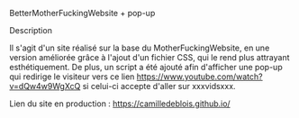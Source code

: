 BetterMotherFuckingWebsite + pop-up

Description

Il s'agit d'un site réalisé sur la base du MotherFuckingWebsite, en une version améliorée grâce à l'ajout d'un fichier CSS, qui le rend plus attrayant esthétiquement. De plus, un script a été ajouté afin d'afficher une pop-up qui redirige le visiteur vers ce lien https://www.youtube.com/watch?v=dQw4w9WgXcQ si celui-ci accepte d'aller sur xxxvidsxxx.

Lien du site en production : https://camilledeblois.github.io/
